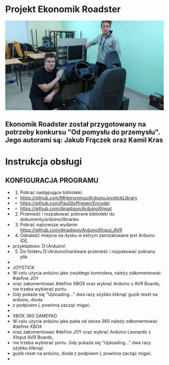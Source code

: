 # Projekt Ekonomik Roadster
![Screenshot](picture.png)
## Ekonomik Roadster został przygotowany na potrzeby konkursu "Od pomysłu do przemysłu".  Jego autorami są: Jakub Frączek oraz Kamil Kras

# Instrukcja obsługi
## KONFIGURACJA PROGRAMU
 *  1. Pobrać następujące biblioteki:
 *  - https://github.com/MHeironimus/ArduinoJoystickLibrary
 *  - https://github.com/PaulStoffregen/Encoder
 *  - https://github.com/dmadison/ArduinoXInput
 *  2. Przenieść i rozpakować pobrane biblioteki do dokumenty/arduino/libraries
 *  3. Pobrać najnowsze wydanie: https://github.com/dmadison/ArduinoXInput_AVR
 *  4. Odnaleźć miejsce na dysku w którym zainstalowane jest Arduino IDE,
 *  przykładowo: D:\Arduino\
 *  5. Do folderu D:\Arduino\hardware przenieść i rozpakować pobrany plik
 *   
 *  JOYSTICK
 *  W celu użycia arduino jako zwykłego kontrolera, należy odkomentować #define JOY
 *  oraz zakomentować #define XBOX oraz wybrać Arduino z AVR Boards, nie trzeba wybierać portu.
 *  Gdy pokaże się "Uploading..." dwa razy szybko kliknąć guzik reset na arduino, dioda
 *  z podpisem L powinna zacząć migać. 
 *  
 *  XBOX 360 GAMEPAD
 *  W celu użycia arduino jako pada od xboxa 360 należy odkomentować #define XBOX
 *  oraz zakomentować #define JOY oraz wybrać Arduino Leonardo z XInput AVR Boards, 
 *  nie trzeba wybierać portu. Gdy pokaże się "Uploading..." dwa razy szybko kliknąć 
 *  guzik reset na arduino, dioda z podpisem L powinna zacząć migać. 
 * 
